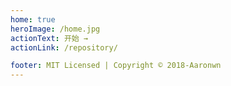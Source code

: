 ```yaml
---
home: true
heroImage: /home.jpg
actionText: 开始 →
actionLink: /repository/

footer: MIT Licensed | Copyright © 2018-Aaronwn
---
```

